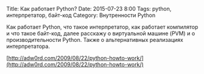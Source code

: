 Title: Как работает Python?
Date: 2015-07-23 8:00
Tags: python, интерпретатор, байт-код
Category: Внутренности Python


Как работает Python, что такое интерпретатор, как работает компилятор и что такое байт-код, далее расскажу о виртуальной машине (PVM) и о производительности Python. Также о альтернативных реализациях интерпретатора.

[http://adw0rd.com/2009/08/22/python-howto-work/](http://adw0rd.com/2009/08/22/python-howto-work/)
